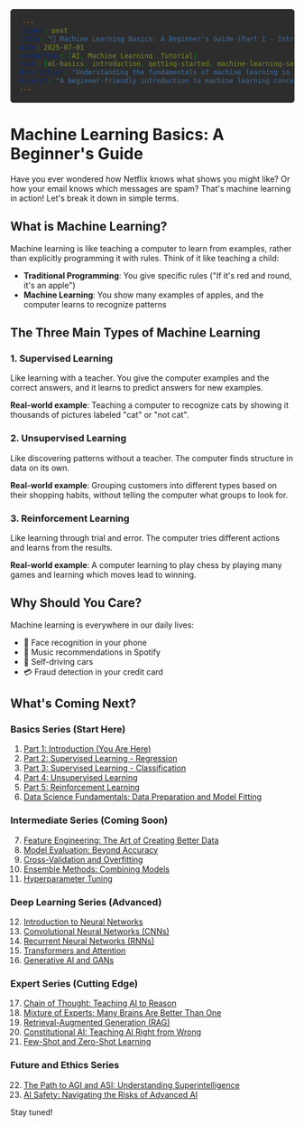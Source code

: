 ```yaml
---
layout: post
title: "🤖 Machine Learning Basics: A Beginner's Guide (Part 1 - Introduction)"
date: 2025-07-01
categories: [AI, Machine Learning, Tutorial]
tags: [ml-basics, introduction, getting-started, machine-learning-series]
description: "Understanding the fundamentals of machine learning in simple terms."
excerpt: "A beginner-friendly introduction to machine learning concepts, explained with real-world examples and minimal technical jargon."
---
```


<style>
pre, code {
    background-color: #2d2d2d !important;
    color: #ffffff !important;
}
pre {
    padding: 15px !important;
    border-radius: 5px !important;
    border: 1px solid #444 !important;
}
code {
    padding: 2px 5px !important;
    border-radius: 3px !important;
}
</style>

# Machine Learning Basics: A Beginner's Guide

Have you ever wondered how Netflix knows what shows you might like? Or how your email knows which messages are spam? That's machine learning in action! Let's break it down in simple terms.

## What is Machine Learning?

Machine learning is like teaching a computer to learn from examples, rather than explicitly programming it with rules. Think of it like teaching a child:

- **Traditional Programming**: You give specific rules ("If it's red and round, it's an apple")
- **Machine Learning**: You show many examples of apples, and the computer learns to recognize patterns

## The Three Main Types of Machine Learning

### 1. Supervised Learning
Like learning with a teacher. You give the computer examples and the correct answers, and it learns to predict answers for new examples.

**Real-world example**: Teaching a computer to recognize cats by showing it thousands of pictures labeled "cat" or "not cat".

### 2. Unsupervised Learning
Like discovering patterns without a teacher. The computer finds structure in data on its own.

**Real-world example**: Grouping customers into different types based on their shopping habits, without telling the computer what groups to look for.

### 3. Reinforcement Learning
Like learning through trial and error. The computer tries different actions and learns from the results.

**Real-world example**: A computer learning to play chess by playing many games and learning which moves lead to winning.

## Why Should You Care?

Machine learning is everywhere in our daily lives:
- 📱 Face recognition in your phone
- 🎵 Music recommendations in Spotify
- 🚗 Self-driving cars
- 💳 Fraud detection in your credit card

## What's Coming Next?

### Basics Series (Start Here)
1. [Part 1: Introduction (You Are Here)](/posts/machine-learning-basics-introduction/)
2. [Part 2: Supervised Learning - Regression](/posts/machine-learning-regression/)
3. [Part 3: Supervised Learning - Classification](/posts/machine-learning-classification/)
4. [Part 4: Unsupervised Learning](/posts/machine-learning-unsupervised/)
5. [Part 5: Reinforcement Learning](/posts/machine-learning-reinforcement/)
6. [Data Science Fundamentals: Data Preparation and Model Fitting](/posts/data-science-fundamentals/)

### Intermediate Series (Coming Soon)
7. [Feature Engineering: The Art of Creating Better Data](/posts/machine-learning-feature-engineering/)
8. [Model Evaluation: Beyond Accuracy](/posts/machine-learning-model-evaluation/)
9. [Cross-Validation and Overfitting](/posts/machine-learning-cross-validation/)
10. [Ensemble Methods: Combining Models](/posts/machine-learning-ensemble-methods/)
11. [Hyperparameter Tuning](/posts/machine-learning-hyperparameter-tuning/)

### Deep Learning Series (Advanced)
12. [Introduction to Neural Networks](/posts/deep-learning-neural-networks/)
13. [Convolutional Neural Networks (CNNs)](/posts/deep-learning-cnn/)
14. [Recurrent Neural Networks (RNNs)](/posts/deep-learning-rnn/)
15. [Transformers and Attention](/posts/deep-learning-transformers/)
16. [Generative AI and GANs](/posts/deep-learning-generative-ai/)

### Expert Series (Cutting Edge)
17. [Chain of Thought: Teaching AI to Reason](/2025/07/04/expert-chain-of-thought/)
18. [Mixture of Experts: Many Brains Are Better Than One](/2025/07/04/expert-mixture-of-experts/)
19. [Retrieval-Augmented Generation (RAG)](/2025/07/04/expert-retrieval-augmented-generation/)
20. [Constitutional AI: Teaching AI Right from Wrong](/2025/07/04/expert-constitutional-ai/)
21. [Few-Shot and Zero-Shot Learning](/2025/07/04/expert-few-shot-learning/)

### Future and Ethics Series
22. [The Path to AGI and ASI: Understanding Superintelligence](/2025/07/05/future-superintelligence/)
23. [AI Safety: Navigating the Risks of Advanced AI](/2025/07/05/ai-safety-risks/)

Stay tuned!
